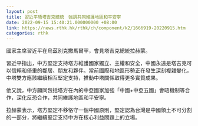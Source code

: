 ```yaml
---
layout: post
title: 習近平晤塔吉克總統　強調共同維護地區和平安寧
date: 2022-09-15 15:40:21.000000000 +08:00
link: https://news.rthk.hk/rthk/ch/component/k2/1666919-20220915.htm
categories: rthk
---
```


國家主席習近平在烏茲別克撒馬爾罕，會見塔吉克總統拉赫蒙。

習近平指出，中方堅定支持塔方維護國家獨立、主權和安全，中國永遠是塔吉克可以信賴和倚重的鄰居、朋友和夥伴。當前國際和地區形勢正在發生深刻複雜變化，中塔雙方應該繼續相互堅定支持，推動中塔關係取得更多實質成果。

他又說，中方願同包括塔方在內的中亞國家加強「中國+中亞五國」會晤機制等合作，深化反恐合作，共同維護地區和平安寧。

拉赫蒙表示，塔方堅定不移恪守一個中國原則，堅定認為台灣是中國領土不可分割的一部分，將繼續堅定支持中方在核心利益問題上的立場。
